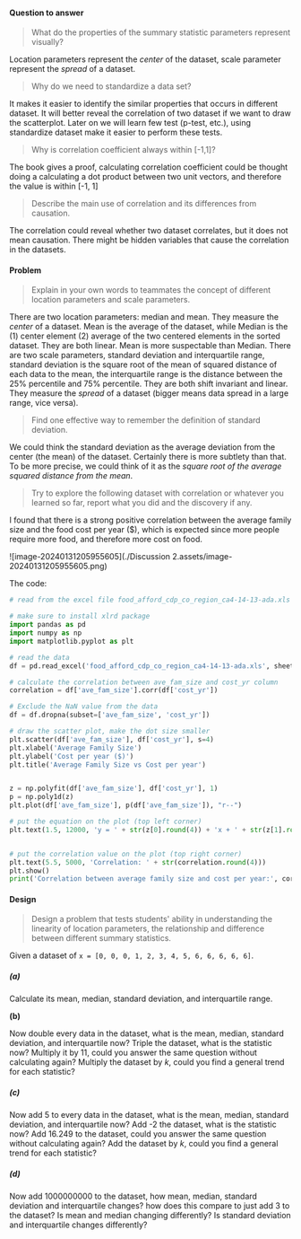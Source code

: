 #### Question to answer

> What do the properties of the summary statistic parameters represent visually?

Location parameters represent the *center* of the dataset, scale parameter represent the *spread* of a dataset.



> Why do we need to standardize a data set?

It makes it easier to identify the similar properties that occurs in different dataset. It will better reveal the correlation of two dataset if we want to draw the scatterplot. Later on we will learn few test (p-test, etc.), using standardize dataset make it easier to perform these tests.



> Why is correlation coefficient always within [-1,1]?

The book gives a proof, calculating correlation coefficient could be thought doing a calculating a dot product between two unit vectors, and therefore the value is within [-1, 1]



> Describe the main use of correlation and its differences from causation.

The correlation could reveal whether two dataset correlates, but it does not mean causation. There might be hidden variables that cause the correlation in the datasets.



#### Problem

>Explain in your own words to teammates the concept of different location parameters and scale parameters.

There are two location parameters: median and mean. They measure the *center* of a dataset. Mean is the average of the dataset, while Median is the (1) center element (2) average of the two centered elements in the sorted dataset. They are both linear. Mean is more suspectable than Median. There are two scale parameters, standard deviation and interquartile range, standard deviation is the square root of the mean of squared distance of each data to the mean, the interquartile range is the distance between the 25% percentile and 75% percentile. They are both shift invariant and linear. They measure the *spread* of a dataset (bigger means data spread in a large range, vice versa).

>Find one effective way to remember the definition of standard deviation.

We could think the standard deviation as the average deviation from the center (the mean) of the dataset. Certainly there is more subtlety than that. To be more precise, we could think of it as the *square root of the average squared distance from the mean*.

> Try to explore the following dataset with correlation or whatever you learned so far, report what you did and the discovery if any.

I found that there is a strong positive correlation between the average family size and the food cost per year ($), which is expected since more people require more food, and therefore more cost on food.

![image-20240131205955605](./Discussion 2.assets/image-20240131205955605.png)

The code:

```python
# read from the excel file food_afford_cdp_co_region_ca4-14-13-ada.xls

# make sure to install xlrd package
import pandas as pd
import numpy as np
import matplotlib.pyplot as plt

# read the data
df = pd.read_excel('food_afford_cdp_co_region_ca4-14-13-ada.xls', sheet_name='Food_afford_cdp_co_region_ca')

# calculate the correlation between ave_fam_size and cost_yr column
correlation = df['ave_fam_size'].corr(df['cost_yr'])

# Exclude the NaN value from the data
df = df.dropna(subset=['ave_fam_size', 'cost_yr'])

# draw the scatter plot, make the dot size smaller
plt.scatter(df['ave_fam_size'], df['cost_yr'], s=4)
plt.xlabel('Average Family Size')
plt.ylabel('Cost per year ($)')
plt.title('Average Family Size vs Cost per year')


z = np.polyfit(df['ave_fam_size'], df['cost_yr'], 1)
p = np.poly1d(z)
plt.plot(df['ave_fam_size'], p(df['ave_fam_size']), "r--")

# put the equation on the plot (top left corner)
plt.text(1.5, 12000, 'y = ' + str(z[0].round(4)) + 'x + ' + str(z[1].round(4)))


# put the correlation value on the plot (top right corner)
plt.text(5.5, 5000, 'Correlation: ' + str(correlation.round(4)))
plt.show()
print('Correlation between average family size and cost per year:', correlation)
```

#### Design

>Design a problem that tests students' ability in understanding the  linearity of location parameters, the relationship and difference  between different summary statistics.

Given a dataset of `x = [0, 0, 0, 1, 2, 3, 4, 5, 6, 6, 6, 6, 6]`. 

##### (a)

Calculate its mean, median, standard deviation, and interquartile range.

**(b)**

Now double every data in the dataset, what is the mean, median, standard deviation, and interquartile now? Triple the dataset, what is the statistic now? Multiply it by 11, could you answer the same question without calculating again?  Multiply the dataset by $k$, could you find a general trend for each statistic?

##### (c)

Now add 5 to every data in the dataset, what is the mean, median, standard deviation, and interquartile now? Add -2 the dataset, what is the statistic now? Add 16.249 to the dataset, could you answer the same question without calculating again?  Add the dataset by $k$, could you find a general trend for each statistic?

##### (d)

Now add $1000000000$ to the dataset, how mean, median, standard deviation and interquartile changes? how does this compare to just add $3$ to the dataset? Is mean and median changing differently? Is standard deviation and interquartile changes differently?